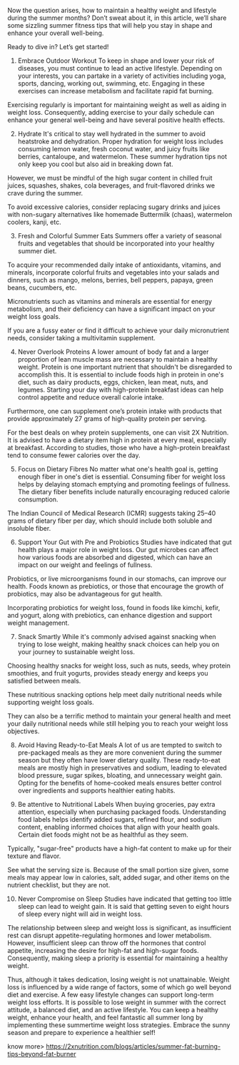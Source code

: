Now the question arises, how to maintain a healthy weight and lifestyle during the summer months? Don’t sweat about it, in this article, we’ll share some sizzling summer fitness tips that will help you stay in shape and enhance your overall well-being.

Ready to dive in? Let’s get started!

1. Embrace Outdoor Workout
To keep in shape and lower your risk of diseases, you must continue to lead an active lifestyle. Depending on your interests, you can partake in a variety of activities including yoga, sports, dancing, working out, swimming, etc. Engaging in these exercises can increase metabolism and facilitate rapid fat burning.

Exercising regularly is important for maintaining weight as well as aiding in weight loss. Consequently, adding exercise to your daily schedule can enhance your general well-being and have several positive health effects.

 

2. Hydrate
It's critical to stay well hydrated in the summer to avoid heatstroke and dehydration. Proper hydration for weight loss includes consuming lemon water, fresh coconut water, and juicy fruits like berries, cantaloupe, and watermelon. These summer hydration tips not only keep you cool but also aid in breaking down fat.

However, we must be mindful of the high sugar content in chilled fruit juices, squashes, shakes, cola beverages, and fruit-flavored drinks we crave during the summer.

To avoid excessive calories, consider replacing sugary drinks and juices with non-sugary alternatives like homemade Buttermilk (chaas), watermelon coolers, kanji, etc. 

 

3. Fresh and Colorful Summer Eats
Summers offer a variety of seasonal fruits and vegetables that should be incorporated into your healthy summer diet.

To acquire your recommended daily intake of antioxidants, vitamins, and minerals, incorporate colorful fruits and vegetables into your salads and dinners, such as mango, melons, berries, bell peppers, papaya, green beans, cucumbers, etc.

Micronutrients such as vitamins and minerals are essential for energy metabolism, and their deficiency can have a significant impact on your weight loss goals.

If you are a fussy eater or find it difficult to achieve your daily micronutrient needs, consider taking a multivitamin supplement.

 

4. Never Overlook Proteins
A lower amount of body fat and a larger proportion of lean muscle mass are necessary to maintain a healthy weight. Protein is one important nutrient that shouldn't be disregarded to accomplish this. It is essential to include foods high in protein in one's diet, such as dairy products, eggs, chicken, lean meat, nuts, and legumes. Starting your day with high-protein breakfast ideas can help control appetite and reduce overall calorie intake.

Furthermore, one can supplement one’s protein intake with products that provide approximately 27 grams of high-quality protein per serving. 

For the best deals on whey protein supplements, one can visit 2X Nutrition. It is advised to have a dietary item high in protein at every meal, especially at breakfast. According to studies, those who have a high-protein breakfast tend to consume fewer calories over the day.

5. Focus on Dietary Fibres
No matter what one's health goal is, getting enough fiber in one's diet is essential. Consuming fiber for weight loss helps by delaying stomach emptying and promoting feelings of fullness. The dietary fiber benefits include naturally encouraging reduced calorie consumption.

The Indian Council of Medical Research (ICMR) suggests taking 25–40 grams of dietary fiber per day, which should include both soluble and insoluble fiber. 

 

6. Support Your Gut with Pre and Probiotics
Studies have indicated that gut health plays a major role in weight loss. Our gut microbes can affect how various foods are absorbed and digested, which can have an impact on our weight and feelings of fullness.

Probiotics, or live microorganisms found in our stomachs, can improve our health. Foods known as prebiotics, or those that encourage the growth of probiotics, may also be advantageous for gut health.

Incorporating probiotics for weight loss, found in foods like kimchi, kefir, and yogurt, along with prebiotics, can enhance digestion and support weight management.

 

7. Snack Smartly
While it's commonly advised against snacking when trying to lose weight, making healthy snack choices can help you on your journey to sustainable weight loss.

Choosing healthy snacks for weight loss, such as nuts, seeds, whey protein smoothies, and fruit yogurts, provides steady energy and keeps you satisfied between meals.

These nutritious snacking options help meet daily nutritional needs while supporting weight loss goals.

They can also be a terrific method to maintain your general health and meet your daily nutritional needs while still helping you to reach your weight loss objectives.

 

8. Avoid Having Ready-to-Eat Meals 
A lot of us are tempted to switch to pre-packaged meals as they are more convenient during the summer season but they often have lower dietary quality. These ready-to-eat meals are mostly high in preservatives and sodium, leading to elevated blood pressure, sugar spikes, bloating, and unnecessary weight gain. Opting for the benefits of home-cooked meals ensures better control over ingredients and supports healthier eating habits.

 

9. Be attentive to Nutritional Labels
When buying groceries, pay extra attention, especially when purchasing packaged foods. Understanding food labels helps identify added sugars, refined flour, and sodium content, enabling informed choices that align with your health goals. Certain diet foods might not be as healthful as they seem.

Typically, "sugar-free" products have a high-fat content to make up for their texture and flavor.

See what the serving size is. Because of the small portion size given, some meals may appear low in calories, salt, added sugar, and other items on the nutrient checklist, but they are not.

 

10. Never Compromise on Sleep
Studies have indicated that getting too little sleep can lead to weight gain. It is said that getting seven to eight hours of sleep every night will aid in weight loss.

 The relationship between sleep and weight loss is significant, as insufficient rest can disrupt appetite-regulating hormones and lower metabolism. However, insufficient sleep can throw off the hormones that control appetite, increasing the desire for high-fat and high-sugar foods. Consequently, making sleep a priority is essential for maintaining a healthy weight.

Thus, although it takes dedication, losing weight is not unattainable. Weight loss is influenced by a wide range of factors, some of which go well beyond diet and exercise. A few easy lifestyle changes can support long-term weight loss efforts. It is possible to lose weight in summer with the correct attitude, a balanced diet, and an active lifestyle. You can keep a healthy weight, enhance your health, and feel fantastic all summer long by implementing these summertime weight loss strategies. Embrace the sunny season and prepare to experience a healthier self!

know more>
https://2xnutrition.com/blogs/articles/summer-fat-burning-tips-beyond-fat-burner

